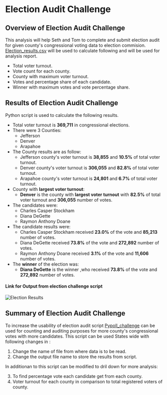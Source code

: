 
  
#  Election Audit Challenge
        
        
## Overview of Election Audit Challenge
    
This analysis will help Seth and Tom to complete and submit  election audit for given county's congressional voting data to election commision.
[Election_results.csv](https://github.com/ajinderbains/Election_Analysis/blob/master/Resources/election_results.csv)
 will be used to calculate following and will be used for analysis report.
 - Total voter turnout.
 - Vote count for each county.
 - County with maximum voter turnout.
 - Votes and percentage share of  each candidate.
 - Winner with maximum votes and vote percentage share.
    
    
## Results of Election Audit Challenge

Python script is used to calculate the following results.
- Total voter turnout is **369,711** in congressional elections.
- There were 3 Counties:
    - Jefferson
    - Denver
    - Arapahoe
- The County results are as follow:
    - Jefferson county's voter turnout is  **38,855**  and **10.5%** of total voter turnout.
    - Denver county's voter turnout is  **306,055**  and **82.8%** of total voter turnout.
    - Arapahoe county's voter turnout is  **24,801**  and **6.7%** of total voter turnout.
 - County with **largest voter turnout**:
    - **Denver** is the county with **largest voter turnout** with **82.5%** of total voter turnout and **306,055** number of votes. 
 - The candidates were:
    - Charles Casper Stockham
    - Diana DeGette
    - Raymon Anthony Doane
- The candidate results were:
    - Charles Casper Stockham received **23.0%** of the vote and **85,213** number of votes.
    - Diana DeGette received **73.8%** of the vote and **272,892** number of votes.
    - Raymon Anthony Doane received **3.1%** of the vote and **11,606** number of votes.
- The **winner** of the election was:
    - **Diana DeGette** is the winner ,who received **73.8%** of the vote and **272,892** number of votes.
        
    
#### Link for Output from election challenge script

![Election Results](https://github.com/ajinderbains/Election_Analysis/tree/master/Resources/results.PNG)

    
 
 ## Summary of Election Audit Challenge

To increase the usability of election audit script [Pypoll_challenge](https://github.com/ajinderbains/Election_Analysis/blob/master/PyPoll_Challenge.py) can be used for counting and auditing purposes for more county's congressional votes with more candidates.
This script can be used States wide with following changes in :

1. Change the name of file from where data is to be read.
2. Change the output file name to store the results from script.

In additionan to this script can be modified to dril down for more analysis:

3. To find percentage vote each candidate get from each county.
4. Voter turnout for each county in comparison to total  registered voters of county.
 
 



    
    
    
    
    
    
    
  
    
